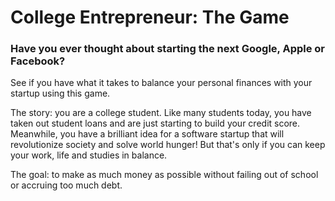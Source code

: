 # College Entrepreneur: The Game
### Have you ever thought about starting the next Google, Apple or Facebook?

See if you have what it takes to balance your personal finances with your startup using this game.

The story: you are a college student. Like many students today, you have taken out student loans and are just starting to build your credit score. Meanwhile, you have a brilliant idea for a software startup that will revolutionize society and solve world hunger! But that's only if you can keep your work, life and studies in balance.

The goal: to make as much money as possible without failing out of school or accruing too much debt.

